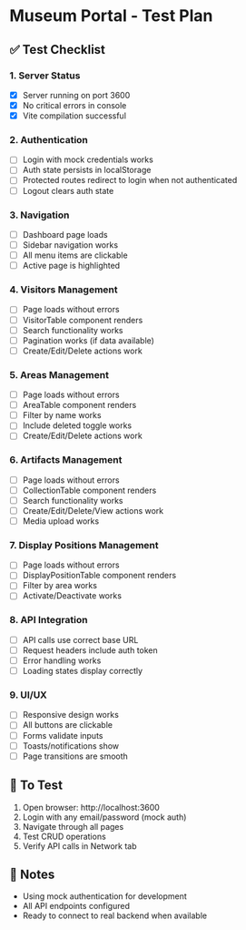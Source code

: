 # Museum Portal - Test Plan

## ✅ Test Checklist

### 1. Server Status
- [x] Server running on port 3600
- [x] No critical errors in console
- [x] Vite compilation successful

### 2. Authentication
- [ ] Login with mock credentials works
- [ ] Auth state persists in localStorage
- [ ] Protected routes redirect to login when not authenticated
- [ ] Logout clears auth state

### 3. Navigation
- [ ] Dashboard page loads
- [ ] Sidebar navigation works
- [ ] All menu items are clickable
- [ ] Active page is highlighted

### 4. Visitors Management
- [ ] Page loads without errors
- [ ] VisitorTable component renders
- [ ] Search functionality works
- [ ] Pagination works (if data available)
- [ ] Create/Edit/Delete actions work

### 5. Areas Management
- [ ] Page loads without errors
- [ ] AreaTable component renders
- [ ] Filter by name works
- [ ] Include deleted toggle works
- [ ] Create/Edit/Delete actions work

### 6. Artifacts Management
- [ ] Page loads without errors
- [ ] CollectionTable component renders
- [ ] Search functionality works
- [ ] Create/Edit/Delete/View actions work
- [ ] Media upload works

### 7. Display Positions Management
- [ ] Page loads without errors
- [ ] DisplayPositionTable component renders
- [ ] Filter by area works
- [ ] Activate/Deactivate works

### 8. API Integration
- [ ] API calls use correct base URL
- [ ] Request headers include auth token
- [ ] Error handling works
- [ ] Loading states display correctly

### 9. UI/UX
- [ ] Responsive design works
- [ ] All buttons are clickable
- [ ] Forms validate inputs
- [ ] Toasts/notifications show
- [ ] Page transitions are smooth

## 🚀 To Test

1. Open browser: http://localhost:3600
2. Login with any email/password (mock auth)
3. Navigate through all pages
4. Test CRUD operations
5. Verify API calls in Network tab

## 📝 Notes

- Using mock authentication for development
- All API endpoints configured
- Ready to connect to real backend when available

